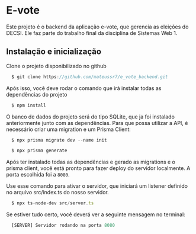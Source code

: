 # E-vote

Este projeto é o backend da aplicação e-vote, que gerencia as eleições do DECSI. Ele faz parte do trabalho final da disciplina de Sistemas Web 1.


## Instalação e inicialização

Clone o projeto disponibilizado no github

```Typescript
  $ git clone https://github.com/mateussr7/e_vote_backend.git
```

Após isso, você deve rodar o comando que irá instalar todas as dependências do projeto

```Typescript
  $ npm install
```

O banco de dados do projeto será do tipo SQLite, que ja foi instalado anteriormente junto com as dependências. Para que possa utilizar a API, é necessário criar uma migration e um Prisma Client:

```Typescript
  $ npx prisma migrate dev --name init
```


```Typescript
  $ npx prisma generate
```

Após ter instalado todas as dependências e gerado as migrations e o prisma client, você está pronto para fazer deploy do servidor localmente.
A porta escolhida foi a `8080`.

Use esse comando para ativar o servidor, que iniciará um listener definido no arquivo src/index.ts do nosso servidor.

```Typescript
  $ npx ts-node-dev src/server.ts
```

Se estiver tudo certo, você deverá ver a seguinte mensagem no terminal:

```Typescript
  [SERVER] Servidor rodando na porta 8080
```
